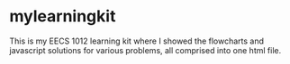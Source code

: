 # mylearningkit
This is my EECS 1012 learning kit where I showed the flowcharts and javascript solutions for various problems, all comprised into one html file.

